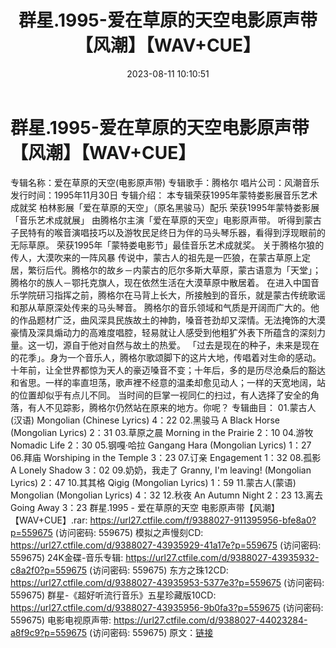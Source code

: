﻿---
title: 群星.1995-爱在草原的天空电影原声带【风潮】【WAV+CUE】
date: 2023-08-11 10:10:51
categories: WAV车载音乐、镜像
tags: 华语中文
---
# 群星.1995-爱在草原的天空电影原声带【风潮】【WAV+CUE】

专辑名称：爱在草原的天空(电影原声带)
专辑歌手：腾格尔
唱片公司：风潮音乐
发行时间：1995年11月30日
专辑介绍：
本专辑荣获1995年蒙特娄影展音乐艺术成就奖
柏林影展「爱在草原的天空」（原名黑骏马）配乐
荣获1995年蒙特娄影展「音乐艺术成就展」
由腾格尔主演「爱在草原的天空」电影原声带。
听得到蒙古子民特有的喉音演唱技巧以及游牧民足终日为伴的马头琴乐器，看得到浮现眼前的无际草原。
荣获1995年「蒙特娄电影节」最佳音乐艺术成就奖。
关于腾格尔狼的传人，大漠吹来的一阵风暴
传说中，蒙古人的祖先是一匹狼，在蒙古草原上定居，繁衍后代。腾格尔的故乡－内蒙古的厄尔多斯大草原，蒙古语意为「天堂」；腾格尔的族人－鄂托克旗人，现在依然生活在大漠草原中散居着。
在进入中国音乐学院研习指挥之前，腾格尔在马背上长大，所接触到的音乐，就是蒙古传统歌谣和那从草原深处传来的马头琴音。
腾格尔的音乐领域和气质是开阔而广大的。他的作品题材广泛，曲风深具民族故土的神韵，嗓音苍劲却又深情。无法掩饰的大漠豪情及深具煽动力的高难度唱腔，轻易就让人感受到他粗犷外表下所蕴含的深刻力量。这一切，源自于他对自然与故土的热爱。
「过去是现在的种子，未来是现在的花季」。身为一个音乐人，腾格尔歌颂脚下的这片大地，传唱着对生命的感动。十年前，让全世界都惊为天人的豪迈嗓音不变；十年后，多的是历尽沧桑后的豁达和省思。一样的率直坦荡，歌声裡不经意的温柔却愈见动人；一样的天宽地阔，站的位置却似乎有点儿不同。
当时间的巨掌一视同仁的扫过，有人选择了安全的角落，有人不见踪影，腾格尔仍然站在原来的地方。你呢？
专辑曲目：
01.蒙古人(汉语) Mongolian (Chinese Lyrics) 4：22
02.黑骏马 A Black Horse (Mongolian Lyrics) 2：31
03.草原之晨 Morning in the Prairie 2：10
04.游牧 Nomadic Life 2：30
05.钢嘎·哈拉 Gangang Hara (Mongolian Lyrics) 1：27
06.拜庙 Worshiping in the Temple 3：23
07.订亲 Engagement 1：32
08.孤影 A Lonely Shadow 3：02
09.奶奶，我走了 Granny, I'm leaving! (Mongolian Lyrics) 2：47
10.其其格 Qigig (Mongolian Lyrics) 1：59
11.蒙古人(蒙语) Mongolian (Mongolian Lyrics) 4：32
12.秋夜 An Autumn Night 2：23
13.离去 Going Away 3：23
群星.1995 - 爱在草原的天空 电影原声带【风潮】【WAV+CUE】.rar: https://url27.ctfile.com/f/9388027-911395956-bfe8a0?p=559675
(访问密码: 559675)
模拟之声慢刻CD: https://url27.ctfile.com/d/9388027-43935929-41a17e?p=559675
(访问密码: 559675)
24K金碟-音乐专辑: https://url27.ctfile.com/d/9388027-43935932-c8a2f0?p=559675
(访问密码: 559675)
东方之珠12CD: https://url27.ctfile.com/d/9388027-43935953-5377e3?p=559675
(访问密码: 559675)
群星-《超好听流行音乐》五星珍藏版10CD: https://url27.ctfile.com/d/9388027-43935956-9b0fa3?p=559675
(访问密码: 559675)
电影电视原声带: https://url27.ctfile.com/d/9388027-44023284-a8f9c9?p=559675
(访问密码: 559675)
原文：[链接](https://blog.sina.com.cn/s/blog_1647c7e760103131p.html)